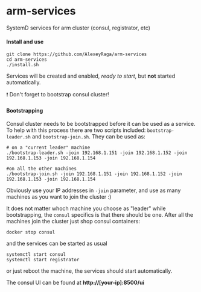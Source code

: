 # arm-services
SystemD services for arm cluster (consul, registrator, etc)

#### Install and use

    git clone https://github.com/AlexeyRaga/arm-services
    cd arm-services
    ./install.sh

Services will be created and enabled, _ready to start_, but **not** started automatically.

:exclamation: Don't forget to bootstrap consul cluster!

#### Bootstrapping

Consul cluster needs to be bootstrapped before it can be used as a service.
To help with this process there are two scripts included: `bootstrap-leader.sh` and `bootstrap-join.sh`.
They can be used as:

    # on a "current leader" machine
    ./bootstrap-leader.sh -join 192.168.1.151 -join 192.168.1.152 -join 192.168.1.153 -join 192.168.1.154
    
    #on all the other machines
    ./bootstrap-join.sh -join 192.168.1.151 -join 192.168.1.152 -join 192.168.1.153 -join 192.168.1.154

Obviously use your IP addresses in `-join` parameter, and use as many machines as you want to join the cluster :)

It does not matter whoch machine you choose as "leader" while bootstrapping, the `consul` specifics is that there should be one. After all the machines join the cluster just shop consul containers:

    docker stop consul
    
and the services can be started as usual

    systemctl start consul
    systemctl start registrator

or just reboot the machine, the services should start automatically.

The consul UI can be found at **http://[your-ip]:8500/ui**
